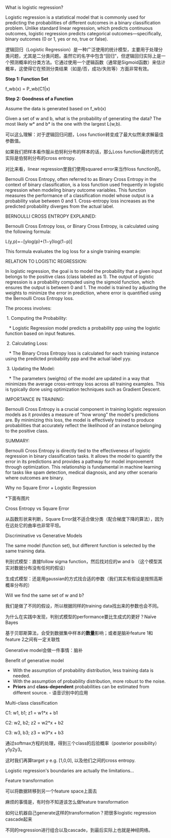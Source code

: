 What is logistic regression?

Logistic regression is a statistical model that is commonly used for predicting the probabilities of different outcomes in a binary classification problem. Unlike standard linear regression, which predicts continuous outcomes, logistic regression predicts categorical outcomes—specifically, binary outcomes (0 or 1, yes or no, true or false).

逻辑回归（Logistic Regression）是一种广泛使用的统计模型，主要用于处理分类问题，尤其是二分类问题。虽然它的名字中包含“回归”，但逻辑回归实际上是一个预测概率的分类方法。它通过使用一个逻辑函数（通常是Sigmoid函数）来估计概率，这使得它在预测分类结果（如是/否，成功/失败等）方面非常有效。

**Step 1: Function Set**

f_wb(x) = P_wb(C1|x)

**Step 2: Goodness of a Function**

Assume the data is generated based on f_wb(x)

Given a set of w and b, what is the probability of generating the data? The most likely w* and b* is the one with the largest L(w,b).

可以这么理解：对于逻辑回归问题，Loss function转变成了最大似然来求解最佳参数值。

如果我们把样本看作服从伯努利分布的样本的话，那么Loss function最终的形式实际是伯努利分布的cross entropy.

对比来看，linear regression里我们使用squared error来当作loss function的。

Bernoulli Cross Entropy, often referred to as Binary Cross Entropy in the context of binary classification, is a loss function used frequently in logistic regression when modeling binary outcome variables. This function measures the performance of a classification model whose output is a probability value between 0 and 1. Cross-entropy loss increases as the predicted probability diverges from the actual label.

BERNOULLI CROSS ENTROPY EXPLAINED:

Bernoulli Cross Entropy loss, or Binary Cross Entropy, is calculated using the following formula:

L(y,p)=−[ylog(p)+(1−y)log(1−p)]

This formula evaluates the log loss for a single training example:

RELATION TO LOGISTIC REGRESSION:

In logistic regression, the goal is to model the probability that a given input belongs to the positive class (class labeled as 1). The output of logistic regression is a probability computed using the sigmoid function, which ensures the output is between 0 and 1. The model is trained by adjusting the weights to minimize the error in prediction, where error is quantified using the Bernoulli Cross Entropy loss.

The process involves:

 1. Computing the Probability:

   * Logistic Regression model predicts a probability ppp using the logistic function based on input features.

 2. Calculating Loss:

   * The Binary Cross Entropy loss is calculated for each training instance using the predicted probability ppp and the actual label yyy.

 3. Updating the Model:

   * The parameters (weights) of the model are updated in a way that minimizes the average cross-entropy loss across all training examples. This is typically done using optimization techniques such as Gradient Descent.

IMPORTANCE IN TRAINING:

Bernoulli Cross Entropy is a crucial component in training logistic regression models as it provides a measure of "how wrong" the model's predictions are. By minimizing this loss, the model is effectively trained to produce probabilities that accurately reflect the likelihood of an instance belonging to the positive class.

SUMMARY:

Bernoulli Cross Entropy is directly tied to the effectiveness of logistic regression in binary classification tasks. It allows the model to quantify the error in its predictions and provides a pathway for model improvement through optimization. This relationship is fundamental in machine learning for tasks like spam detection, medical diagnosis, and any other scenario where outcomes are binary.

Why no Square Error + Logistic Regression

*下面有图片

  

Cross Entropy vs Square Error

从函数形状来判断，Square Error就不适合做分类（配合梯度下降的算法），因为在远处它的曲率也非常平坦。

Discriminative vs Generative Models

The same model (function set), but different function is selected by the same training data.

判别式模型：直接follow sigma function，然后找对应的w and b （这个模型其实对数据分布没有任何的假设）

生成式模型：还是用gaussian的方式找合适的参数（我们其实有假设是按照高斯概率分布的）

Will we find the same set of w and b?

我们是做了不同的假设，所以根据同样的training data找出来的参数也会不同。

为什么在实践中发现，判别式模型的performance要比生成式的更好？Naïve Bayes

基于贝耶斯算法，会受到数据集中样本的**数量**影响；或者是脑补feature 1和feature 2之间有一定关联性

Generative model会做一件事情：脑补

Benefit of generative model

- With the assumption of probability distribution, less training data is needed.
- With the assumption of probability distribution, more robust to the noise.
- **Priors** and **class-dependent** probabilities can be estimated from different source. - 语音识别中的应用

Multi-class classification

C1: w1, b1; z1 = w1*x + b1

C2: w2, b2; z2 = w2*x + b2

C3: w3, b3; z3 = w3*x + b3

通过softmax方程的处理，得到三个class的后验概率（posterior possibility）y1y2y3。

这时我们再算target y e.g. [1,0,0], 以及他们之间的cross entropy.

Logistic regression's boundaries are actually the limitations…

Feature transformation

可以将数据转移到另一个feature space上面去

麻烦的事情是，有时你不知道该怎么做feature transformation

如何让机器自己generate这样的transformation？把很多logistic regression cascade起来

  

不同的regression进行组合以及cascade，到最后实际上也就是神经网络。